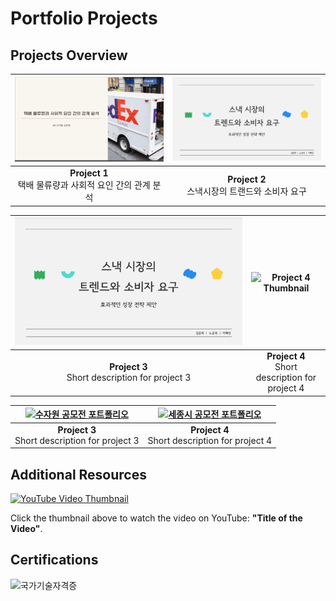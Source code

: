 # Portfolio Projects

## Projects Overview

| [![SQL 포트폴리오](portfoilo1.png)](SQL포트폴리오.pdf) | [![파이썬 데이터 분석 포트폴리오](portfoilo2.png)](파이썬포트폴리오.pdf) |
|:---------------------------------------:|:---------------------------------------:|
| **Project 1**<br> 택배 물류량과 사회적 요인 간의 관계 분석 | **Project 2**<br>스낵시장의 트랜드와 소비자 요구 |

| [![파이썬 딥러닝 포트폴리오](portfoilo2.png)](파이썬딥러닝포트폴리오.pdf) | ![Project 4 Thumbnail](link_to_image_4) |
|:---------------------------------------:|:---------------------------------------:|
| **Project 3**<br>Short description for project 3 | **Project 4**<br>Short description for project 4 |

| [![수자원 공모전 포트폴리오](portfoilo4.png)](수자원공모전포트폴리오.pdf) | [![세종시 공모전 포트폴리오](portfoilo5.png)](세종시공모전포트폴리오.pdf) |
|:---------------------------------------:|:---------------------------------------:|
| **Project 3**<br>Short description for project 3 | **Project 4**<br>Short description for project 4 |

## Additional Resources

[![YouTube Video Thumbnail](https://img.youtube.com/vi/VYIz3FiTFKQ/0.jpg)](https://www.youtube.com/watch?v=VYIz3FiTFKQ)

Click the thumbnail above to watch the video on YouTube: **"Title of the Video"**.

## Certifications

![국가기술자격증](자격증1.png)
